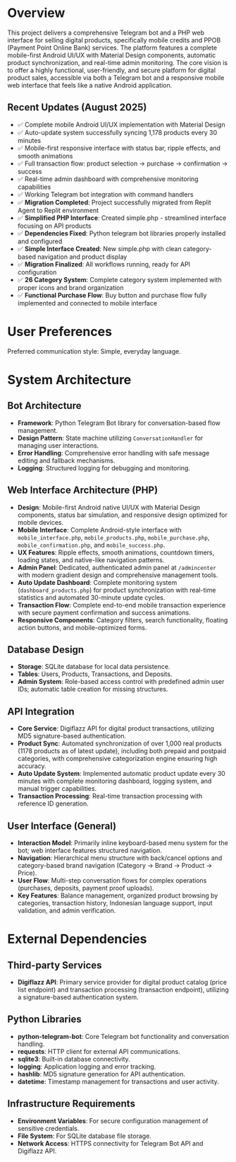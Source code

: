 # Overview

This project delivers a comprehensive Telegram bot and a PHP web interface for selling digital products, specifically mobile credits and PPOB (Payment Point Online Bank) services. The platform features a complete mobile-first Android UI/UX with Material Design components, automatic product synchronization, and real-time admin monitoring. The core vision is to offer a highly functional, user-friendly, and secure platform for digital product sales, accessible via both a Telegram bot and a responsive mobile web interface that feels like a native Android application.

## Recent Updates (August 2025)
- ✅ Complete mobile Android UI/UX implementation with Material Design
- ✅ Auto-update system successfully syncing 1,178 products every 30 minutes
- ✅ Mobile-first responsive interface with status bar, ripple effects, and smooth animations
- ✅ Full transaction flow: product selection → purchase → confirmation → success
- ✅ Real-time admin dashboard with comprehensive monitoring capabilities
- ✅ Working Telegram bot integration with command handlers
- ✅ **Migration Completed**: Project successfully migrated from Replit Agent to Replit environment
- ✅ **Simplified PHP Interface**: Created simple.php - streamlined interface focusing on API products
- ✅ **Dependencies Fixed**: Python telegram bot libraries properly installed and configured
- ✅ **Simple Interface Created**: New simple.php with clean category-based navigation and product display
- ✅ **Migration Finalized**: All workflows running, ready for API configuration
- ✅ **26 Category System**: Complete category system implemented with proper icons and brand organization
- ✅ **Functional Purchase Flow**: Buy button and purchase flow fully implemented and connected to mobile interface

# User Preferences

Preferred communication style: Simple, everyday language.

# System Architecture

## Bot Architecture
- **Framework**: Python Telegram Bot library for conversation-based flow management.
- **Design Pattern**: State machine utilizing `ConversationHandler` for managing user interactions.
- **Error Handling**: Comprehensive error handling with safe message editing and fallback mechanisms.
- **Logging**: Structured logging for debugging and monitoring.

## Web Interface Architecture (PHP)
- **Design**: Mobile-first Android native UI/UX with Material Design components, status bar simulation, and responsive design optimized for mobile devices.
- **Mobile Interface**: Complete Android-style interface with `mobile_interface.php`, `mobile_products.php`, `mobile_purchase.php`, `mobile_confirmation.php`, and `mobile_success.php`.
- **UX Features**: Ripple effects, smooth animations, countdown timers, loading states, and native-like navigation patterns.
- **Admin Panel**: Dedicated, authenticated admin panel at `/admincenter` with modern gradient design and comprehensive management tools.
- **Auto Update Dashboard**: Complete monitoring system (`dashboard_products.php`) for product synchronization with real-time statistics and automated 30-minute update cycles.
- **Transaction Flow**: Complete end-to-end mobile transaction experience with secure payment confirmation and success animations.
- **Responsive Components**: Category filters, search functionality, floating action buttons, and mobile-optimized forms.

## Database Design
- **Storage**: SQLite database for local data persistence.
- **Tables**: Users, Products, Transactions, and Deposits.
- **Admin System**: Role-based access control with predefined admin user IDs; automatic table creation for missing structures.

## API Integration
- **Core Service**: Digiflazz API for digital product transactions, utilizing MD5 signature-based authentication.
- **Product Sync**: Automated synchronization of over 1,000 real products (1178 products as of latest update), including both prepaid and postpaid categories, with comprehensive categorization engine ensuring high accuracy.
- **Auto Update System**: Implemented automatic product update every 30 minutes with complete monitoring dashboard, logging system, and manual trigger capabilities.
- **Transaction Processing**: Real-time transaction processing with reference ID generation.

## User Interface (General)
- **Interaction Model**: Primarily inline keyboard-based menu system for the bot; web interface features structured navigation.
- **Navigation**: Hierarchical menu structure with back/cancel options and category-based brand navigation (Category → Brand → Product → Price).
- **User Flow**: Multi-step conversation flows for complex operations (purchases, deposits, payment proof uploads).
- **Key Features**: Balance management, organized product browsing by categories, transaction history, Indonesian language support, input validation, and admin verification.

# External Dependencies

## Third-party Services
- **Digiflazz API**: Primary service provider for digital product catalog (price list endpoint) and transaction processing (transaction endpoint), utilizing a signature-based authentication system.

## Python Libraries
- **python-telegram-bot**: Core Telegram bot functionality and conversation handling.
- **requests**: HTTP client for external API communications.
- **sqlite3**: Built-in database connectivity.
- **logging**: Application logging and error tracking.
- **hashlib**: MD5 signature generation for API authentication.
- **datetime**: Timestamp management for transactions and user activity.

## Infrastructure Requirements
- **Environment Variables**: For secure configuration management of sensitive credentials.
- **File System**: For SQLite database file storage.
- **Network Access**: HTTPS connectivity for Telegram Bot API and Digiflazz API.